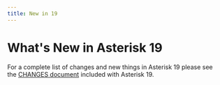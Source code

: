 ```yaml
---
title: New in 19
---
```


# What's New in Asterisk 19

For a complete list of changes and new things in Asterisk 19 please see the [CHANGES document](https://raw.githubusercontent.com/asterisk/asterisk/19/CHANGES) included with Asterisk 19.

